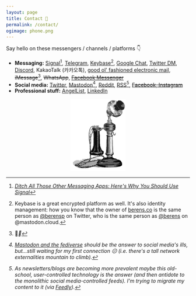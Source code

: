 ```yaml
---
layout: page
title: Contact 📇
permalink: /contact/
ogimage: phone.png
---
```

Say hello on these messengers / channels / platforms &#128071;

- **Messaging:** <a href="https://signal.org" target="_blank">Signal</a>[^1], <a href="https://t.me/berensp" target="_blank">Telegram</a>, <a href="https://keybase.io/berens" target="_blank">Keybase</a>[^2], <a href="https://chat.google.com" target="_blank">Google Chat</a>, <a href="https://twitter.com/messages/compose?recipient_id=19028711" target="_blank">Twitter DM</a>, <a href="https://discordapp.com/users/181094465874821120" target="_blank">Discord</a>, KakaoTalk (카카오톡), <a href="mailto:pb@omg.lol">good ol' fashioned electronic mail</a>, <strike>iMessage</strike>[^3], <strike>WhatsApp</strike>, <strike><a href="../fb">Facebook Messenger</a></strike>
- **Social media:** <a href="https://twitter.com/berensp" target="_blank">Twitter</a>, <a rel="me" href="https://mastodon.cloud/@berens" target="_blank">Mastodon</a>[^4], <a href="https://reddit.com/user/berensp" target="_blank">Reddit</a>, [RSS](https://berens.co/feed.xml)[^5], <strike><a href="../fb">Facebook, Instagram</a></strike>
- **Professional stuff:** <a href="https://angel.co/berens" target="_blank">AngelList</a>, <a href="https://linkedin.com/in/berensp" target="_blank">LinkedIn</a>

<center><img src="/assets/og/phone.png" alt="phone" width="30%" height="30%"></center>

[^1]: *<a href="https://www.wired.com/story/ditch-all-those-other-messaging-apps-heres-why-you-should-use-signal/?utm_source=WIR_REG_GATE" target="_blank">Ditch All Those Other Messaging Apps: Here's Why You Should Use Signal</a>*

[^2]: Keybase is a great encrypted platform as well. It's also identity management: how you know that the owner of [berens.co](/index/) is the same person as <a href="https://twitter.com/berensp" target="_blank">@berensp</a> on Twitter, who is the same person as <a href="https://mastodon.cloud/@berens" target="_blank">@berens</a> on @mastodon.cloud.

[^3]: 🤘<i class="fab fa-android">🤘

[^4]: <a href="https://www.nytimes.com/2018/03/28/technology/social-media-privacy.html" target="_blank">Mastodon and the fediverse</a> should be the answer to social media's ills, but...still waiting for my first connection 😐 (i.e. there's a tall network externalities mountain to climb).

[^5]: As newsletters/blogs are becoming more prevalent maybe this old-school, user-controlled technology is the answer (and then antidote to the monolithic social media-controlled feeds). I'm trying to migrate my content to it (via <a href="https://feedly.com/" target="_blank">Feedly</a>).
